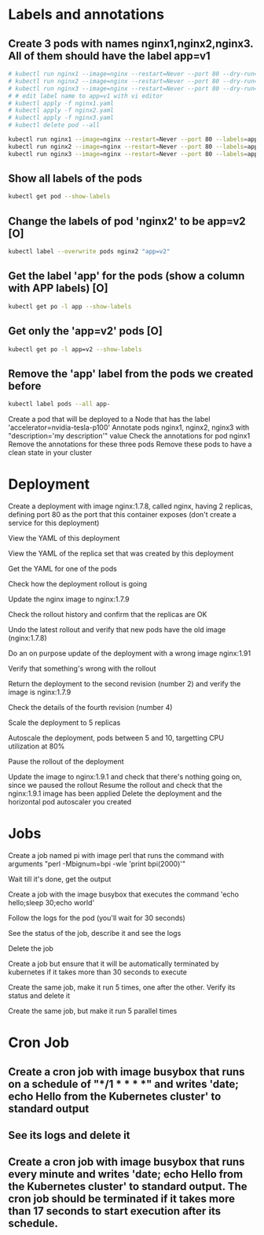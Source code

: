 # Labels and annotations

## Create 3 pods with names nginx1,nginx2,nginx3. All of them should have the label app=v1
```bash
# kubectl run nginx1 --image=nginx --restart=Never --port 80 --dry-run=client -o yaml > nginx1.yaml
# kubectl run nginx2 --image=nginx --restart=Never --port 80 --dry-run=client -o yaml > nginx2.yaml
# kubectl run nginx3 --image=nginx --restart=Never --port 80 --dry-run=client -o yaml > nginx3.yaml
# # edit label name to app=v1 with vi editor
# kubectl apply -f nginx1.yaml
# kubectl apply -f nginx2.yaml
# kubectl apply -f nginx3.yaml
# kubectl delete pod --all

kubectl run nginx1 --image=nginx --restart=Never --port 80 --labels=app=v1
kubectl run nginx2 --image=nginx --restart=Never --port 80 --labels=app=v1
kubectl run nginx3 --image=nginx --restart=Never --port 80 --labels=app=v1
```

## Show all labels of the pods
```bash
kubectl get pod --show-labels
```

## Change the labels of pod 'nginx2' to be app=v2 [O]
```bash
kubectl label --overwrite pods nginx2 "app=v2"
```

## Get the label 'app' for the pods (show a column with APP labels) [O]
```bash
kubectl get po -l app --show-labels
```

## Get only the 'app=v2' pods [O]
```bash
kubectl get po -l app=v2 --show-labels
```

## Remove the 'app' label from the pods we created before
```bash
kubectl label pods --all app-
```

Create a pod that will be deployed to a Node that has the label 'accelerator=nvidia-tesla-p100'
Annotate pods nginx1, nginx2, nginx3 with "description='my description'" value
Check the annotations for pod nginx1
Remove the annotations for these three pods
Remove these pods to have a clean state in your cluster

# Deployment

Create a deployment with image nginx:1.7.8, called nginx, having 2 replicas, defining port 80 as the port that this container exposes (don't create a service for this deployment)

View the YAML of this deployment

View the YAML of the replica set that was created by this deployment

Get the YAML for one of the pods

Check how the deployment rollout is going

Update the nginx image to nginx:1.7.9

Check the rollout history and confirm that the replicas are OK

Undo the latest rollout and verify that new pods have the old image (nginx:1.7.8)

Do an on purpose update of the deployment with a wrong image nginx:1.91

Verify that something's wrong with the rollout

Return the deployment to the second revision (number 2) and verify the image is nginx:1.7.9

Check the details of the fourth revision (number 4)

Scale the deployment to 5 replicas

Autoscale the deployment, pods between 5 and 10, targetting CPU utilization at 80%

Pause the rollout of the deployment

Update the image to nginx:1.9.1 and check that there's nothing going on, since we paused the rollout
Resume the rollout and check that the nginx:1.9.1 image has been applied
Delete the deployment and the horizontal pod autoscaler you created

# Jobs
Create a job named pi with image perl that runs the command with arguments "perl -Mbignum=bpi -wle 'print bpi(2000)'"

Wait till it's done, get the output

Create a job with the image busybox that executes the command 'echo hello;sleep 30;echo world'

Follow the logs for the pod (you'll wait for 30 seconds)

See the status of the job, describe it and see the logs

Delete the job

Create a job but ensure that it will be automatically terminated by kubernetes if it takes more than 30 seconds to execute

Create the same job, make it run 5 times, one after the other. Verify its status and delete it

Create the same job, but make it run 5 parallel times

# Cron Job
## Create a cron job with image busybox that runs on a schedule of "*/1 * * * *" and writes 'date; echo Hello from the Kubernetes cluster' to standard output

## See its logs and delete it

## Create a cron job with image busybox that runs every minute and writes 'date; echo Hello from the Kubernetes cluster' to standard output. The cron job should be terminated if it takes more than 17 seconds to start execution after its schedule.

